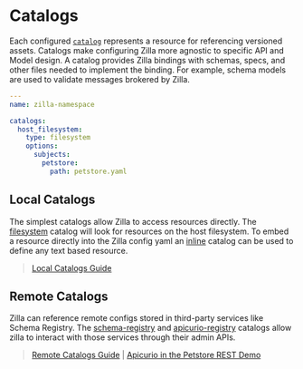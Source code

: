 # Catalogs

Each configured [`catalog`](../reference/config/overview.md#catalogs) represents a resource for referencing versioned assets. Catalogs make configuring Zilla more agnostic to specific API and Model design. A catalog provides Zilla bindings with schemas, specs, and other files needed to implement the binding. For example, schema models are used to validate messages brokered by Zilla.

```yaml
---
name: zilla-namespace

catalogs:
  host_filesystem:
    type: filesystem
    options:
      subjects:
        petstore:
          path: petstore.yaml
```

## Local Catalogs

The simplest catalogs allow Zilla to access resources directly. The [filesystem](../reference/config/catalogs/filesystem.md) catalog will look for resources on the host filesystem. To embed a resource directly into the Zilla config yaml an [inline](../reference/config/catalogs/inline.md) catalog can be used to define any text based resource.

> [Local Catalogs Guide](../how-tos/catalogs/index.md#local-catalogs)

## Remote Catalogs

Zilla can reference remote configs stored in third-party services like Schema Registry. The [schema-registry](../reference/config/catalogs/schema-registry.md) and [apicurio-registry](../reference/config/catalogs/apicurio-registry.md) catalogs allow zilla to interact with those services through their admin APIs.

> [Remote Catalogs Guide](../how-tos/catalogs/index.md#remote-catalogs) | [Apicurio in the Petstore REST Demo](https://github.com/aklivity/zilla-demos/tree/main/petstore)
